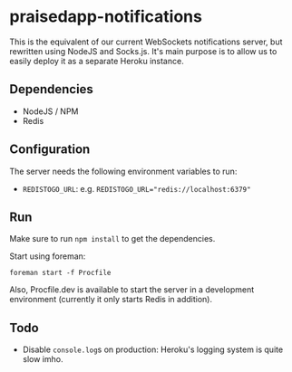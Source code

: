 # praisedapp-notifications

This is the equivalent of our current WebSockets notifications server, but
rewritten using NodeJS and Socks.js.
It's main purpose is to allow us to easily deploy it as a separate Heroku
instance.

## Dependencies

* NodeJS / NPM
* Redis

## Configuration

The server needs the following environment variables to run:

* `REDISTOGO_URL`: e.g. `REDISTOGO_URL="redis://localhost:6379"`

## Run

Make sure to run `npm install` to get the dependencies.

Start using foreman:

    foreman start -f Procfile

Also, Procfile.dev is available to start the server in a development environment
(currently it only starts Redis in addition).


## Todo

* Disable `console.log`s on production: Heroku's logging system is quite slow
  imho.
